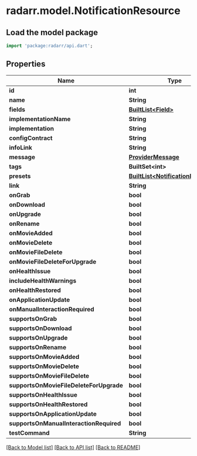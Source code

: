 # radarr.model.NotificationResource

## Load the model package
```dart
import 'package:radarr/api.dart';
```

## Properties
Name | Type | Description | Notes
------------ | ------------- | ------------- | -------------
**id** | **int** |  | [optional] 
**name** | **String** |  | [optional] 
**fields** | [**BuiltList&lt;Field&gt;**](Field.md) |  | [optional] 
**implementationName** | **String** |  | [optional] 
**implementation** | **String** |  | [optional] 
**configContract** | **String** |  | [optional] 
**infoLink** | **String** |  | [optional] 
**message** | [**ProviderMessage**](ProviderMessage.md) |  | [optional] 
**tags** | **BuiltSet&lt;int&gt;** |  | [optional] 
**presets** | [**BuiltList&lt;NotificationResource&gt;**](NotificationResource.md) |  | [optional] 
**link** | **String** |  | [optional] 
**onGrab** | **bool** |  | [optional] 
**onDownload** | **bool** |  | [optional] 
**onUpgrade** | **bool** |  | [optional] 
**onRename** | **bool** |  | [optional] 
**onMovieAdded** | **bool** |  | [optional] 
**onMovieDelete** | **bool** |  | [optional] 
**onMovieFileDelete** | **bool** |  | [optional] 
**onMovieFileDeleteForUpgrade** | **bool** |  | [optional] 
**onHealthIssue** | **bool** |  | [optional] 
**includeHealthWarnings** | **bool** |  | [optional] 
**onHealthRestored** | **bool** |  | [optional] 
**onApplicationUpdate** | **bool** |  | [optional] 
**onManualInteractionRequired** | **bool** |  | [optional] 
**supportsOnGrab** | **bool** |  | [optional] 
**supportsOnDownload** | **bool** |  | [optional] 
**supportsOnUpgrade** | **bool** |  | [optional] 
**supportsOnRename** | **bool** |  | [optional] 
**supportsOnMovieAdded** | **bool** |  | [optional] 
**supportsOnMovieDelete** | **bool** |  | [optional] 
**supportsOnMovieFileDelete** | **bool** |  | [optional] 
**supportsOnMovieFileDeleteForUpgrade** | **bool** |  | [optional] 
**supportsOnHealthIssue** | **bool** |  | [optional] 
**supportsOnHealthRestored** | **bool** |  | [optional] 
**supportsOnApplicationUpdate** | **bool** |  | [optional] 
**supportsOnManualInteractionRequired** | **bool** |  | [optional] 
**testCommand** | **String** |  | [optional] 

[[Back to Model list]](../README.md#documentation-for-models) [[Back to API list]](../README.md#documentation-for-api-endpoints) [[Back to README]](../README.md)


